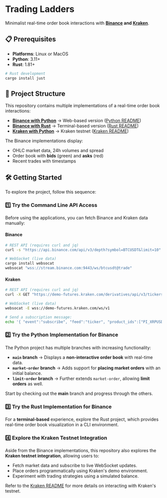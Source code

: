 # Trading Ladders  

Minimalist real-time order book interactions with **[Binance](https://www.binance.com) and [Kraken](https://pro.kraken.com/)**.  

## 📋 Prerequisites

- **Platforms**: Linux or MacOS
- **Python**: 3.11+
- **Rust**: 1.81+

```bash
# Rust development
cargo install just
```

## 📂 Project Structure  

This repository contains multiple implementations of a real-time order book interactions:

- **[Binance with Python](/python)** → Web-based version ([Python README](/python/README.md))  
- **[Binance with Rust](/rust)** → Terminal-based version ([Rust README](/rust/README.md))  
- **[Kraken with Python](/kraken)** → Kraken testnet ([Kraken README](KRAKEN.md))

The Binance implementations display:  
- OHLC market data, 24h volumes and spread  
- Order book with **bids** (green) and **asks** (red)  
- Recent trades with timestamps  

## 🛠️ Getting Started  

To explore the project, follow this sequence:

### 1️⃣ Try the Command Line API Access

Before using the applications, you can fetch Binance and Kraken data manually:

#### Binance
```bash
# REST API (requires curl and jq)
curl -s "https://api.binance.com/api/v3/depth?symbol=BTCUSDT&limit=10" | jq

# WebSocket (live data)
cargo install websocat
websocat "wss://stream.binance.com:9443/ws/btcusdt@trade"
```

#### Kraken
```bash
# REST API (requires curl and jq)
curl -X GET "https://demo-futures.kraken.com/derivatives/api/v3/tickers" | jq

# WebSocket (live data)
websocat -E wss://demo-futures.kraken.com/ws/v1

# Send a subscription message:
echo '{ "event":"subscribe", "feed":"ticker", "product_ids":["PI_XRPUSD"] }' | websocat -E wss://demo-futures.kraken.com/ws/v1
```

### 2️⃣ Try the Python Implementation for Binance 

The Python project has multiple branches with increasing functionality:

- **`main` branch** → Displays a **non-interactive order book** with real-time data.
- **`market-order` branch** → Adds support for **placing market orders** with an initial balance.
- **`limit-order` branch** → Further extends `market-order`, allowing **limit orders** as well.

Start by checking out the **main** branch and progress through the others.

### 3️⃣ Try the Rust Implementation for Binance

For a **terminal-based** experience, explore the Rust project, which provides real-time order book visualization in a CLI environment.

### 4️⃣ Explore the Kraken Testnet Integration

Aside from the Binance implementations, this repository also explores the **Kraken testnet integration**, allowing users to:
- Fetch market data and subscribe to live WebSocket updates.
- Place orders programmatically using Kraken's demo environment.
- Experiment with trading strategies using a simulated balance.

Refer to the [Kraken README](KRAKEN.md) for more details on interacting with Kraken's testnet.


